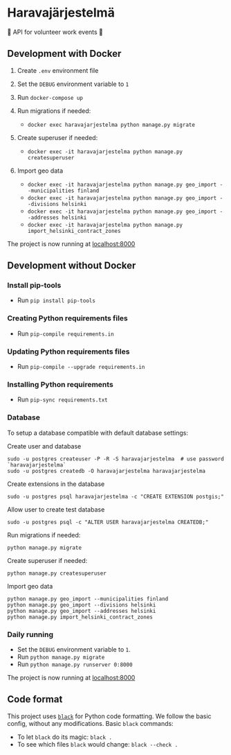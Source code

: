 # Haravajärjestelmä

:fallen_leaf: API for volunteer work events :fallen_leaf:

## Development with Docker

1. Create `.env` environment file

2. Set the `DEBUG` environment variable to `1`

3. Run `docker-compose up`

4. Run migrations if needed: 
    * `docker exec haravajarjestelma python manage.py migrate`

5. Create superuser if needed: 
    * `docker exec -it haravajarjestelma python manage.py createsuperuser`

6. Import geo data
    * `docker exec -it haravajarjestelma python manage.py geo_import --municipalities finland`
    * `docker exec -it haravajarjestelma python manage.py geo_import --divisions helsinki`
    * `docker exec -it haravajarjestelma python manage.py geo_import --addresses helsinki`
    * `docker exec -it haravajarjestelma python manage.py import_helsinki_contract_zones`

The project is now running at [localhost:8000](http://localhost:8000)

## Development without Docker

### Install pip-tools

* Run `pip install pip-tools`

### Creating Python requirements files

* Run `pip-compile requirements.in`

### Updating Python requirements files

* Run `pip-compile --upgrade requirements.in`

### Installing Python requirements

* Run `pip-sync requirements.txt`

### Database

To setup a database compatible with default database settings:

Create user and database

    sudo -u postgres createuser -P -R -S haravajarjestelma  # use password `haravajarjestelma`
    sudo -u postgres createdb -O haravajarjestelma haravajarjestelma
    
Create extensions in the database
    
    sudo -u postgres psql haravajarjestelma -c "CREATE EXTENSION postgis;"

Allow user to create test database

    sudo -u postgres psql -c "ALTER USER haravajarjestelma CREATEDB;"

Run migrations if needed:

    python manage.py migrate

Create superuser if needed:

    python manage.py createsuperuser

Import geo data

    python manage.py geo_import --municipalities finland
    python manage.py geo_import --divisions helsinki
    python manage.py geo_import --addresses helsinki
    python manage.py import_helsinki_contract_zones

### Daily running

* Set the `DEBUG` environment variable to `1`.
* Run `python manage.py migrate`
* Run `python manage.py runserver 0:8000`

The project is now running at [localhost:8000](http://localhost:8000)

## Code format

This project uses [`black`](https://github.com/ambv/black) for Python code formatting.
We follow the basic config, without any modifications. Basic `black` commands:

* To let `black` do its magic: `black .`
* To see which files `black` would change: `black --check .`
